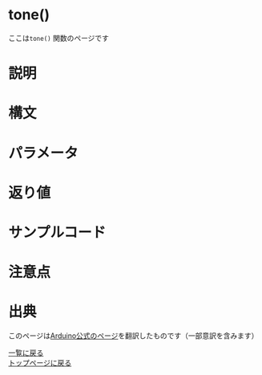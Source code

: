 # tone()

ここは`tone()` 関数のページです

# 説明



# 構文



# パラメータ



# 返り値



# サンプルコード



# 注意点



# 出典

このページは[Arduino公式のページ](https://www.arduino.cc/reference/en/language/functions/advanced-io/tone/)を翻訳したものです（一部意訳を含みます）

[一覧に戻る](http://pages.nchlab.net/Arduino/ref/)  
[トップページに戻る](http://pages.nchlab.net/)
